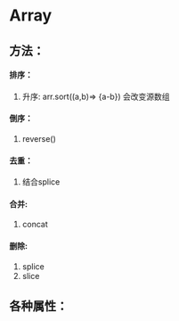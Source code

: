 # Array

## 方法：
#### 排序：
1. 升序: arr.sort((a,b)=> {a-b})  会改变源数组

#### 倒序：
1. reverse()

#### 去重：
1. 结合splice

#### 合并:
1. concat


#### 删除:
1. splice
2. slice

## 各种属性：